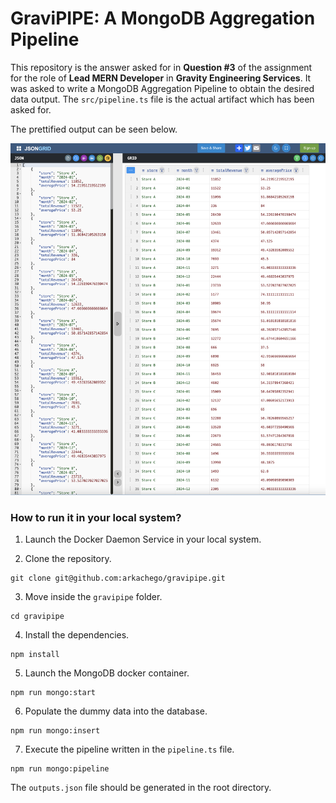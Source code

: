 # GraviPIPE: A MongoDB Aggregation Pipeline

This repository is the answer asked for in **Question #3** of the assignment for the role of **Lead MERN Developer** in **Gravity Engineering Services**. It was asked to write a MongoDB Aggregation Pipeline to obtain the desired data output. The `src/pipeline.ts` file is the actual artifact which has been asked for.

The prettified output can be seen below.

![Image](artifacts/demo.png)

### How to run it in your local system?

1. Launch the Docker Daemon Service in your local system.

2. Clone the repository.

```
git clone git@github.com:arkachego/gravipipe.git
```

3. Move inside the `gravipipe` folder.

```
cd gravipipe
```

4. Install the dependencies.

```
npm install
```

5. Launch the MongoDB docker container.

```
npm run mongo:start
```

6. Populate the dummy data into the database.

```
npm run mongo:insert
```

7. Execute the pipeline written in the `pipeline.ts` file.

```
npm run mongo:pipeline
```

The `outputs.json` file should be generated in the root directory.